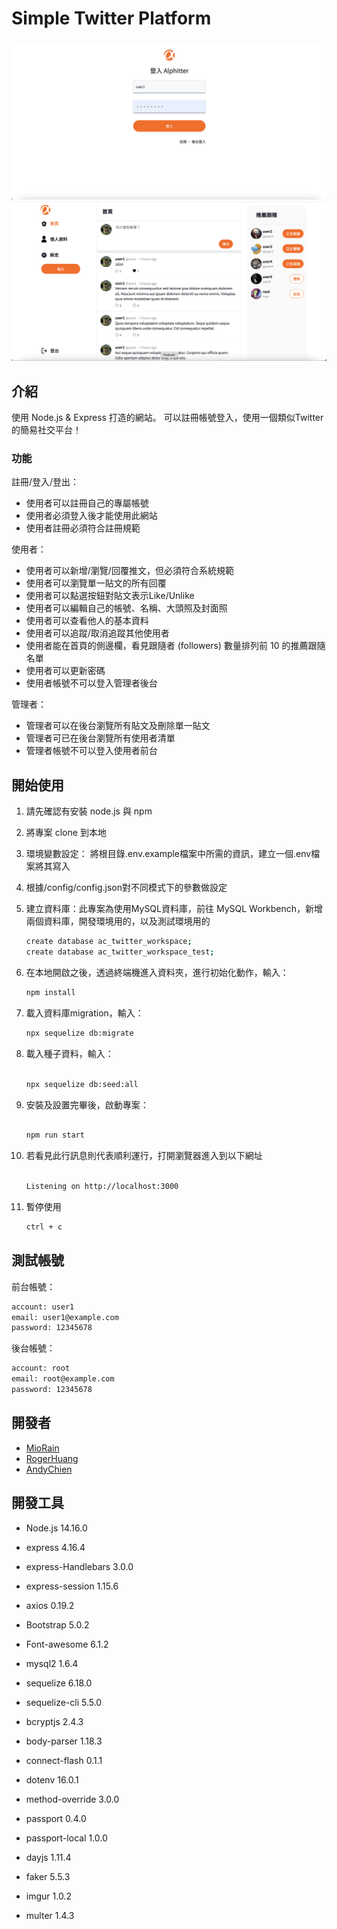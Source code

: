 # Simple Twitter Platform
![Simple Twitter Photo](./public/images/README/readme01.png)
![Simple Twitter Photo](./public/images/README/readme02.png)

## 介紹
使用 Node.js & Express 打造的網站。 可以註冊帳號登入，使用一個類似Twitter的簡易社交平台！
### 功能

註冊/登入/登出：

- 使用者可以註冊自己的專屬帳號
- 使用者必須登入後才能使用此網站
- 使用者註冊必須符合註冊規範

使用者：

- 使用者可以新增/瀏覽/回覆推文，但必須符合系統規範
- 使用者可以瀏覽單一貼文的所有回覆
- 使用者可以點選按鈕對貼文表示Like/Unlike
- 使用者可以編輯自己的帳號、名稱、大頭照及封面照
- 使用者可以查看他人的基本資料
- 使用者可以追蹤/取消追蹤其他使用者
- 使用者能在首頁的側邊欄，看見跟隨者 (followers) 數量排列前 10 的推薦跟隨名單
- 使用者可以更新密碼
- 使用者帳號不可以登入管理者後台

管理者：

- 管理者可以在後台瀏覽所有貼文及刪除單一貼文
- 管理者可已在後台瀏覽所有使用者清單
- 管理者帳號不可以登入使用者前台

## 開始使用

1. 請先確認有安裝 node.js 與 npm
2. 將專案 clone 到本地
3. 環境變數設定： 將根目錄.env.example檔案中所需的資訊，建立一個.env檔案將其寫入
4. 根據/config/config.json對不同模式下的參數做設定
5. 建立資料庫：此專案為使用MySQL資料庫，前往 MySQL Workbench，新增兩個資料庫，開發環境用的，以及測試環境用的
   ```bash
   create database ac_twitter_workspace;
   create database ac_twitter_workspace_test;
   ```

6. 在本地開啟之後，透過終端機進入資料夾，進行初始化動作，輸入：
   ```bash
   npm install
   ```
7. 載入資料庫migration，輸入：
   ```bash
   npx sequelize db:migrate
   ```
8. 載入種子資料，輸入：
   ```bash

   npx sequelize db:seed:all

   ```
9. 安裝及設置完畢後，啟動專案：
   ```bash

   npm run start

   ```
10. 若看見此行訊息則代表順利運行，打開瀏覽器進入到以下網址
    ```bash

    Listening on http://localhost:3000

    ```
11. 暫停使用
    ```bash
    ctrl + c
    ```
## 測試帳號

前台帳號：

   ```bash
   account: user1
   email: user1@example.com
   password: 12345678
   ```

後台帳號：

   ```bash
   account: root
   email: root@example.com
   password: 12345678
   ```

## 開發者

- [MioRain](https://github.com/MioRain)
- [RogerHuang](https://github.com/RogerHuang0320)
- [AndyChien](https://github.com/AndyChienn)

## 開發工具

- Node.js 14.16.0
- express 4.16.4
- express-Handlebars 3.0.0
- express-session 1.15.6
- axios 0.19.2

- Bootstrap 5.0.2

- Font-awesome 6.1.2



- mysql2 1.6.4
- sequelize 6.18.0
- sequelize-cli 5.5.0
- bcryptjs 2.4.3

- body-parser 1.18.3
- connect-flash 0.1.1
- dotenv 16.0.1    
- method-override 3.0.0

- passport 0.4.0
- passport-local 1.0.0

- dayjs 1.11.4
- faker 5.5.3
- imgur 1.0.2
- multer 1.4.3